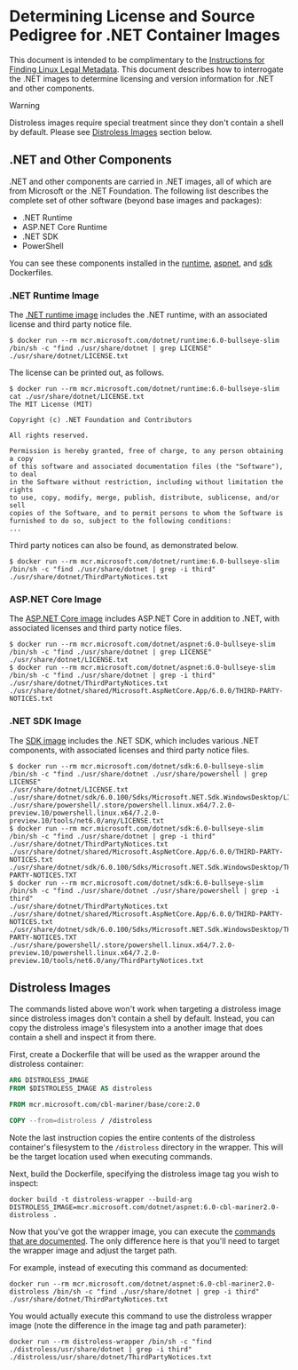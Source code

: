 # Determining License and Source Pedigree for .NET Container Images

This document is intended to be complimentary to the [Instructions for Finding Linux Legal Metadata](https://aka.ms/mcr/osslinuxmetadata).  This document describes how to interrogate the .NET images to determine licensing and version information for .NET and other components.

> [!WARNING]
> Distroless images require special treatment since they don't contain a shell by default.
> Please see [Distroless Images](#distroless-images) section below.

## .NET and Other Components

.NET and other components are carried in .NET images, all of which are from Microsoft or the .NET Foundation. The following list describes the complete set of other software (beyond base images and packages):

* .NET Runtime
* ASP.NET Core Runtime
* .NET SDK
* PowerShell

You can see these components installed in the [runtime](https://github.com/dotnet/dotnet-docker/blob/4915d568024f581ee95608e3b93984f15434a5f3/src/runtime/8.0/bookworm-slim/amd64/Dockerfile#L6-L13), [aspnet](https://github.com/dotnet/dotnet-docker/blob/4915d568024f581ee95608e3b93984f15434a5f3/src/aspnet/8.0/bookworm-slim/amd64/Dockerfile#L6-L12), and [sdk](https://github.com/dotnet/dotnet-docker/blob/4915d568024f581ee95608e3b93984f15434a5f3/src/sdk/8.0/bookworm-slim/amd64/Dockerfile#L26-L48) Dockerfiles.

### .NET Runtime Image

The [.NET runtime image](https://hub.docker.com/_/microsoft-dotnet-runtime/) includes the .NET runtime, with an associated license and third party notice file.

```console
$ docker run --rm mcr.microsoft.com/dotnet/runtime:6.0-bullseye-slim /bin/sh -c "find ./usr/share/dotnet | grep LICENSE"
./usr/share/dotnet/LICENSE.txt
```

The license can be printed out, as follows.

```console
$ docker run --rm mcr.microsoft.com/dotnet/runtime:6.0-bullseye-slim cat ./usr/share/dotnet/LICENSE.txt
The MIT License (MIT)

Copyright (c) .NET Foundation and Contributors

All rights reserved.

Permission is hereby granted, free of charge, to any person obtaining a copy
of this software and associated documentation files (the "Software"), to deal
in the Software without restriction, including without limitation the rights
to use, copy, modify, merge, publish, distribute, sublicense, and/or sell
copies of the Software, and to permit persons to whom the Software is
furnished to do so, subject to the following conditions:
...
```

Third party notices can also be found, as demonstrated below.

```console
$ docker run --rm mcr.microsoft.com/dotnet/runtime:6.0-bullseye-slim /bin/sh -c "find ./usr/share/dotnet | grep -i third"
./usr/share/dotnet/ThirdPartyNotices.txt
```

### ASP.NET Core Image

The [ASP.NET Core image](https://hub.docker.com/_/microsoft-dotnet-aspnet/) includes ASP.NET Core in addition to .NET, with associated licenses and third party notice files.

```console
$ docker run --rm mcr.microsoft.com/dotnet/aspnet:6.0-bullseye-slim /bin/sh -c "find ./usr/share/dotnet | grep LICENSE"
./usr/share/dotnet/LICENSE.txt
$ docker run --rm mcr.microsoft.com/dotnet/aspnet:6.0-bullseye-slim /bin/sh -c "find ./usr/share/dotnet | grep -i third"
./usr/share/dotnet/ThirdPartyNotices.txt
./usr/share/dotnet/shared/Microsoft.AspNetCore.App/6.0.0/THIRD-PARTY-NOTICES.txt
```

### .NET SDK Image

The [SDK image](https://hub.docker.com/_/microsoft-dotnet-sdk/) includes the .NET SDK, which includes various .NET components, with associated licenses and third party notice files.

```console
$ docker run --rm mcr.microsoft.com/dotnet/sdk:6.0-bullseye-slim /bin/sh -c "find ./usr/share/dotnet ./usr/share/powershell | grep LICENSE"
./usr/share/dotnet/LICENSE.txt
./usr/share/dotnet/sdk/6.0.100/Sdks/Microsoft.NET.Sdk.WindowsDesktop/LICENSE.TXT
./usr/share/powershell/.store/powershell.linux.x64/7.2.0-preview.10/powershell.linux.x64/7.2.0-preview.10/tools/net6.0/any/LICENSE.txt
$ docker run --rm mcr.microsoft.com/dotnet/sdk:6.0-bullseye-slim /bin/sh -c "find ./usr/share/dotnet | grep -i third"
./usr/share/dotnet/ThirdPartyNotices.txt
./usr/share/dotnet/shared/Microsoft.AspNetCore.App/6.0.0/THIRD-PARTY-NOTICES.txt
./usr/share/dotnet/sdk/6.0.100/Sdks/Microsoft.NET.Sdk.WindowsDesktop/THIRD-PARTY-NOTICES.TXT
$ docker run --rm mcr.microsoft.com/dotnet/sdk:6.0-bullseye-slim /bin/sh -c "find ./usr/share/dotnet ./usr/share/powershell | grep -i third"
./usr/share/dotnet/ThirdPartyNotices.txt
./usr/share/dotnet/shared/Microsoft.AspNetCore.App/6.0.0/THIRD-PARTY-NOTICES.txt
./usr/share/dotnet/sdk/6.0.100/Sdks/Microsoft.NET.Sdk.WindowsDesktop/THIRD-PARTY-NOTICES.TXT
./usr/share/powershell/.store/powershell.linux.x64/7.2.0-preview.10/powershell.linux.x64/7.2.0-preview.10/tools/net6.0/any/ThirdPartyNotices.txt
```

## Distroless Images

The commands listed above won't work when targeting a distroless image since distroless images don't contain a shell by default.
Instead, you can copy the distroless image's filesystem into a another image that does contain a shell and inspect it from there.

First, create a Dockerfile that will be used as the wrapper around the distroless container:

```Dockerfile
ARG DISTROLESS_IMAGE
FROM $DISTROLESS_IMAGE AS distroless

FROM mcr.microsoft.com/cbl-mariner/base/core:2.0

COPY --from=distroless / /distroless
```

Note the last instruction copies the entire contents of the distroless container's filesystem to the `/distroless` directory in the wrapper.
This will be the target location used when executing commands.

Next, build the Dockerfile, specifying the distroless image tag you wish to inspect:

```
docker build -t distroless-wrapper --build-arg DISTROLESS_IMAGE=mcr.microsoft.com/dotnet/aspnet:6.0-cbl-mariner2.0-distroless .
```

Now that you've got the wrapper image, you can execute the [commands that are documented](https://github.com/dotnet/dotnet-docker/blob/main/documentation/image-artifact-details.md). The only difference here is that you'll need to target the wrapper image and adjust the target path.

For example, instead of executing this command as documented:

```
docker run --rm mcr.microsoft.com/dotnet/aspnet:6.0-cbl-mariner2.0-distroless /bin/sh -c "find ./usr/share/dotnet | grep -i third"
./usr/share/dotnet/ThirdPartyNotices.txt
```

You would actually execute this command to use the distroless wrapper image (note the difference in the image tag and path parameter):

```
docker run --rm distroless-wrapper /bin/sh -c "find ./distroless/usr/share/dotnet | grep -i third"
./distroless/usr/share/dotnet/ThirdPartyNotices.txt
```
